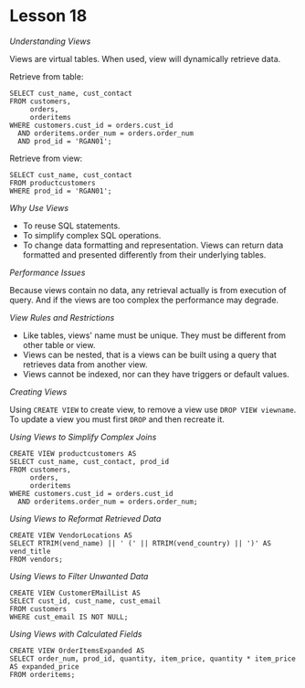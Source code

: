 # Lesson 18

*Understanding Views*

Views are virtual tables. When used, view will dynamically retrieve data.

Retrieve from table:

```
SELECT cust_name, cust_contact
FROM customers,
     orders,
     orderitems
WHERE customers.cust_id = orders.cust_id
  AND orderitems.order_num = orders.order_num
  AND prod_id = 'RGAN01';
```

Retrieve from view:

```
SELECT cust_name, cust_contact
FROM productcustomers
WHERE prod_id = 'RGAN01';
```

*Why Use Views*

- To reuse SQL statements.
- To simplify complex SQL operations.
- To change data formatting and representation. Views can return data formatted and presented differently from their
  underlying tables.

*Performance Issues*

Because views contain no data, any retrieval actually is from execution of query. And if the views are too complex the
performance may degrade.

*View Rules and Restrictions*

- Like tables, views' name must be unique. They must be different from other table or view.
- Views can be nested, that is a views can be built using a query that retrieves data from another view.
- Views cannot be indexed, nor can they have triggers or default values.

*Creating Views*

Using `CREATE VIEW` to create view, to remove a view use `DROP VIEW viewname`. To update a view you must first `DROP`
and then recreate it.

*Using Views to Simplify Complex Joins*

```
CREATE VIEW productcustomers AS
SELECT cust_name, cust_contact, prod_id
FROM customers,
     orders,
     orderitems
WHERE customers.cust_id = orders.cust_id
  AND orderitems.order_num = orders.order_num;
```

*Using Views to Reformat Retrieved Data*

```
CREATE VIEW VendorLocations AS
SELECT RTRIM(vend_name) || ' (' || RTRIM(vend_country) || ')' AS vend_title
FROM vendors;
```

*Using Views to Filter Unwanted Data*

```
CREATE VIEW CustomerEMailList AS
SELECT cust_id, cust_name, cust_email
FROM customers
WHERE cust_email IS NOT NULL;
```

*Using Views with Calculated Fields*

```
CREATE VIEW OrderItemsExpanded AS
SELECT order_num, prod_id, quantity, item_price, quantity * item_price AS expanded_price
FROM orderitems;
```
